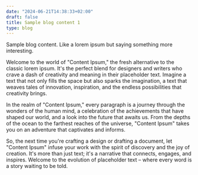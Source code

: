 ```yaml
---
date: "2024-06-21T14:38:33+02:00"
draft: false
title: Sample blog content 1
type: blog
---
```


Sample blog content. Like a lorem ipsum but saying something more interesting.

Welcome to the world of "Content Ipsum," the fresh alternative to the classic lorem ipsum. It's the perfect blend for designers and writers who crave a dash of creativity and meaning in their placeholder text. Imagine a text that not only fills the space but also sparks the imagination, a text that weaves tales of innovation, inspiration, and the endless possibilities that creativity brings.

In the realm of "Content Ipsum," every paragraph is a journey through the wonders of the human mind, a celebration of the achievements that have shaped our world, and a look into the future that awaits us. From the depths of the ocean to the farthest reaches of the universe, "Content Ipsum" takes you on an adventure that captivates and informs.

So, the next time you're crafting a design or drafting a document, let "Content Ipsum" infuse your work with the spirit of discovery and the joy of creation. It's more than just text; it's a narrative that connects, engages, and inspires. Welcome to the evolution of placeholder text – where every word is a story waiting to be told.